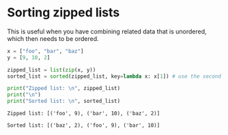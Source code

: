 # Sorting zipped lists

This is useful when you have combining related data that is unordered, which then needs to be ordered.

```python
x = ["foo", "bar", "baz"]
y = [9, 10, 2]

zipped_list = list(zip(x, y))
sorted_list = sorted(zipped_list, key=lambda x: x[1]) # use the second item of each pair to sort by

print("Zipped list: \n", zipped_list)
print("\n")
print("Sorted list: \n", sorted_list)
```

`Zipped list: [('foo', 9), ('bar', 10), ('baz', 2)]`

`Sorted list: [('baz', 2), ('foo', 9), ('bar', 10)]`
